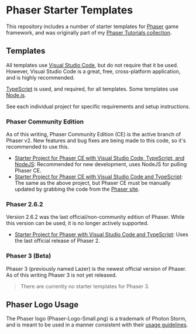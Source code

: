 # Phaser Starter Templates
This repository includes a number of starter templates for [Phaser][phaser] game framework, and was originally part of my [Phaser Tutorials collection](https://github.com/JamesSkemp/PhaserTutorials).

## Templates
All templates use [Visual Studio Code][vs-code], but do not require that it be used. However, Visual Studio Code is a great, free, cross-platform application, and is highly recommended.

[TypeScript][typescript] is used, and required, for all templates. Some templates use [Node.js][node-js].

See each individual project for specific requirements and setup instructions.

### Phaser Community Edition
As of this writing, Phaser Community Edition (CE) is the active branch of Phaser v2. New features and bug fixes are being made to this code, so it's recommended to use this.

- [Starter Project for Phaser CE with Visual Studio Code, TypeScript, and NodeJS](./v2-ce/_starter-v2-ce-vsc-ts-node): Recommended for new development, uses NodeJS for pulling Phaser CE.
- [Starter Project for Phaser CE with Visual Studio Code and TypeScript](./v2-ce/_starter-v2-ce-vsc-ts): The same as the above project, but Phaser CE must be manually updated by grabbing the code from the [Phaser site][phaser].

### Phaser 2.6.2
Version 2.6.2 was the last official/non-community edition of Phaser. While this version can be used, it is no longer actively supported.

- [Starter Project for Phaser with Visual Studio Code and TypeScript](./v2-official/_starter-v2-vsc-ts): Uses the last official release of Phaser 2.

### Phaser 3 (Beta)
Phaser 3 (previously named Lazer) is the newest official version of Phaser. As of this writing Phaser 3 is not yet released.

> There are currently no starter templates for Phaser 3.

## Phaser Logo Usage
The Phaser logo (Phaser-Logo-Small.png) is a trademark of Photon Storm, and is meant to be used in a manner consistent with their [usage guidelines](https://phaser.io/download/trademark).

[phaser]: https://phaser.io/
[vs-code]: https://code.visualstudio.com/
[typescript]: https://www.typescriptlang.org/
[node-js]: https://nodejs.org/en/
